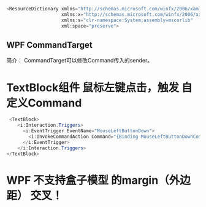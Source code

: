 
```cs
<ResourceDictionary xmlns="http://schemas.microsoft.com/winfx/2006/xaml/presentation"
                    xmlns:x="http://schemas.microsoft.com/winfx/2006/xaml"
                    xmlns:s="clr-namespace:System;assembly=mscorlib"
                    xml:space="preserve">
```
## WPF CommandTarget

简介：
      CommandTarget可以修改Command传入的sender。

# TextBlock组件 鼠标左键点击，触发 自定义Command
``` cs
 <TextBlock>
    <i:Interaction.Triggers>
      <i:EventTrigger EventName="MouseLeftButtonDown">
        <i:InvokeCommandAction Command="{Binding MouseLeftButtonDownCommand}"/>
      </i:EventTrigger>
    </i:Interaction.Triggers>
</TextBlock>
```
# WPF 不支持盒子模型 的margin（外边距） 交叉！